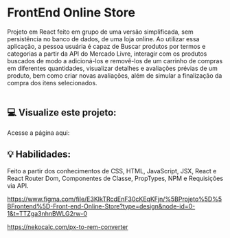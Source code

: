 # FrontEnd Online Store
Projeto em React feito em grupo de uma versão simplificada, sem persistência no banco de dados, de uma loja online. Ao utilizar essa aplicação, a pessoa usuária é capaz de Buscar produtos por termos e categorias a partir da API do Mercado Livre, interagir com os produtos buscados de modo a adicioná-los e removê-los de um carrinho de compras em diferentes quantidades, visualizar detalhes e avaliações prévias de um produto, bem como criar novas avaliações, além de simular a finalização da compra dos itens selecionados.
<br><br>

## :computer: Visualize este projeto:
Acesse a página aqui:
[]()

## :bulb: Habilidades:
Feito a partir dos conhecimentos de CSS, HTML, JavaScript, JSX, React e React Router Dom, Componentes de Classe, PropTypes, NPM e Requisições via API.

https://www.figma.com/file/E3KIkTRcdEnF30cKEqKFjn/%5BProjeto%5D%5BFrontend%5D-Front-end-Online-Store?type=design&node-id=0-1&t=TTZga3nhnBWLG2rw-0

https://nekocalc.com/px-to-rem-converter
